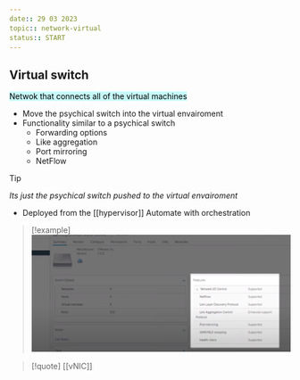 ```yaml
---
date:: 29 03 2023
topic:: network-virtual
status:: START
---
```

## Virtual switch
<mark style="background: #ABF7F7A6;">Netwok that connects all of the virtual machines </mark>
- Move the psychical switch into the virtual envairoment
- Functionality similar to a psychical switch
	- Forwarding options
	- Like aggregation
	- Port mirroring
	- NetFlow

>[!tip]
>*Its just the psychical switch pushed to the virtual envairoment*

- Deployed from the [[hypervisor]]
	Automate with orchestration
> [!example] ![vSwitch_visual.png](/static/vSwitch_visual.png)

> [!quote] [[vNIC]]

